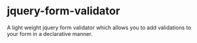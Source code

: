 # jquery-form-validator
A light weight jquery form validator which allows you to add validations to your form in a declarative manner.
